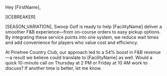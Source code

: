 Hey [FirstName],

[ICEBREAKER]

[SEASON_VARIATION], Swoop Golf is ready to help [FacilityName] deliver a smoother F&B experience—from on-course orders to easy pickup options. By integrating these service points into one system, we reduce wait times and add convenience for players who value cost and efficiency.

At Pinetree Country Club, our approach led to a 54% boost in F&B revenue—a result we believe could translate to [FacilityName] as well. Would a quick 10-minute call on Thursday at 2 PM or Friday at 10 AM work to discuss? If another time is better, let me know.